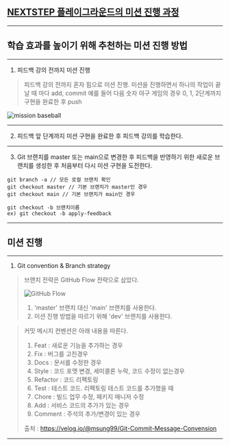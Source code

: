 ## [NEXTSTEP 플레이그라운드의 미션 진행 과정](https://github.com/next-step/nextstep-docs/blob/master/playground/README.md)

---
## 학습 효과를 높이기 위해 추천하는 미션 진행 방법

---
1. 피드백 강의 전까지 미션 진행 
> 피드백 강의 전까지 혼자 힘으로 미션 진행. 미션을 진행하면서 하나의 작업이 끝날 때 마다 add, commit
> 예를 들어 다음 숫자 야구 게임의 경우 0, 1, 2단계까지 구현을 완료한 후 push

![mission baseball](https://raw.githubusercontent.com/next-step/nextstep-docs/master/playground/images/mission_baseball.png)

---
2. 피드백 앞 단계까지 미션 구현을 완료한 후 피드백 강의를 학습한다.

---
3. Git 브랜치를 master 또는 main으로 변경한 후 피드백을 반영하기 위한 새로운 브랜치를 생성한 후 처음부터 다시 미션 구현을 도전한다.

```
git branch -a // 모든 로컬 브랜치 확인
git checkout master // 기본 브랜치가 master인 경우
git checkout main // 기본 브랜치가 main인 경우

git checkout -b 브랜치이름
ex) git checkout -b apply-feedback
```

---
## 미션 진행

---
1. Git convention & Branch strategy
> 브랜치 전략은 GitHub Flow 전략으로 삼았다.
>
> ![GitHub Flow](https://velog.velcdn.com/images/gmlstjq123/post/04588f97-e776-4829-a519-58f7c93b6c4a/image.png)
>
> 1. 'master' 브랜치 대신 'main' 브랜치를 사용한다.
> 2. 미션 진행 방법을 따르기 위해 'dev' 브랜치를 사용한다.

> 커밋 메시지 컨벤션은 아래 내용을 따른다.
> 1. Feat : 새로운 기능을 추가하는 경우
> 2. Fix : 버그를 고친경우
> 3. Docs : 문서를 수정한 경우
> 4. Style : 코드 포맷 변경, 세미콜론 누락, 코드 수정이 없는경우
> 5. Refactor : 코드 리펙토링
> 6. Test : 테스트 코드. 리펙토링 테스트 코드를 추가했을 때
> 7. Chore : 빌드 업무 수정, 패키지 매니저 수정
> 8. Add : 서비스 코드의 추가가 있는 경우
> 9. Comment : 주석의 추가/변경이 있는 경우
>
> 출처 : https://velog.io/@msung99/Git-Commit-Message-Convension
---
